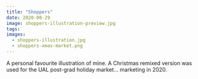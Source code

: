 ```yaml
---
title: "Shoppers"
date: 2020-08-29
image: shoppers-illustration-preview.jpg
tags:
images:
  - shoppers-illustration.jpg
  - shoppers-xmas-market.png
---
```


A personal favourite illustration of mine. A Christmas remixed version was used for the UAL post-grad holiday market... marketing in 2020.